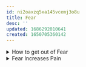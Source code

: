 ```yaml
---
id: ni2oaxzq5xa145vcemj3o8u
title: Fear
desc: ''
updated: 1686292010641
created: 1650705360142
---
```




<details>
<summary>How to get out of Fear</summary>

![[sc.how-to-get-out-of.fear]]
</details>

<details>
<summary>Fear Increases Pain</summary>

![[_.fear-increases-pain-relationship]]
</details>



